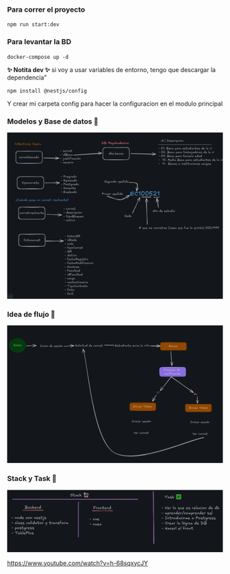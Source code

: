 ### Para correr el proyecto
```
npm run start:dev
```
### Para levantar la BD
```
docker-compose up -d
```

**✨ Notita dev ✨**
si voy a usar variables de entorno, tengo que descargar la dependencia"
```
npm install @nestjs/config
```
Y crear mi carpeta config para hacer la configuracion en el modulo principal

### Modelos y Base de datos 🐑
![alt text](assets/image.png)
### Idea de flujo 🛫
![alt text](assets/flujo.png)
### Stack y Task 👀
![alt text](assets/stack_task.png)

https://www.youtube.com/watch?v=h-68sqxycJY